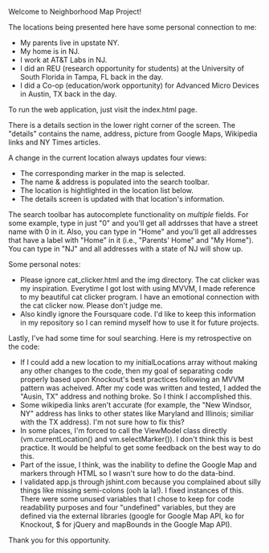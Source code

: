 Welcome to Neighborhood Map Project!

The locations being presented here have some personal connection to me:
- My parents live in upstate NY.
- My home is in NJ.
- I work at AT&T Labs in NJ.
- I did an REU (research opportunity for students) at the University of South Florida in Tampa, FL back in the day.
- I did a Co-op (education/work opportunity) for Advanced Micro Devices in Austin, TX back in the day.

To run the web application, just visit the index.html page.

There is a details section in the lower right corner of the screen. The "details" contains the name, address, picture from Google Maps, Wikipedia links and NY Times articles.

A change in the current location always updates four views:
- The corresponding marker in the map is selected.
- The name & address is populated into the search toolbar.
- The location is hightlighted in the location list below.
- The details screen is updated with that location's information.

The search toolbar has autocomplete functionality on *multiple* fields. For some example, type in just "0" and you'll get all addrsses that have a street name with 0 in it. Also, you can type in "Home" and you'll get all addresses that have a label with "Home" in it (i.e., "Parents' Home" and "My Home"). You can type in "NJ" and all addresses with a state of NJ will show up.

Some personal notes:

- Please ignore cat_clicker.html and the img directory. The cat clicker was my inspiration. Everytime I got lost with using MVVM, I made reference to my beautiful cat clicker program. I have an emotional connection with the cat clicker now. Please don't judge me.
- Also kindly ignore the Foursquare code. I'd like to keep this information in my repository so I can remind myself how to use it for future projects.


Lastly, I've had some time for soul searching. Here is my retrospective on the code:

- If I could add a new location to my initialLocations array without making any other changes to the code, then my goal of separating code properly based upon Knockout's best practices following an MVVM pattern was acheived. After my code was written and tested, I added the "Ausin, TX" address and nothing broke. So I think I accomplished this.
- Some wikipedia links aren't accurate (for example, the "New Windsor, NY" address has links to other states like Maryland and Illinois; similiar with the TX address). I'm not sure how to fix this?
- In some places, I'm forced to call the ViewModel class directly (vm.currentLocation() and vm.selectMarker()). I don't think this is best practice. It would be helpful to get some feedback on the best way to do this.
- Part of the issue, I think, was the inability to define the Google Map and markers through HTML so I wasn't sure how to do the data-bind.
- I validated app.js through jshint.com because you complained about silly things like missing semi-colons (ooh la la!). I fixed instances of this. There were some unused variables that I chose to keep for code readability purposes and four "undefined" variables, but they are defined via the external libraries (google for Google Map API, ko for Knockout, $ for jQuery and mapBounds in the Google Map API).

Thank you for this opportunity.